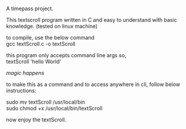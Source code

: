 A timepass project.

This textscroll program written in C and easy to understand with basic knowledge.
(tested on linux machine)

to compile, use the below command\
gcc textScroll.c -o textScroll

this program only accepts command line args so,\
textScroll 'hello World'

*magic happens*

to make this as a command and to access anywhere in cli, follow below instructions:

sudo mv textScroll /usr/local/bin	\
sudo chmod +x /usr/local/bin/textScroll

now enjoy the textScroll.
